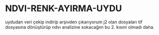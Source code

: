 # NDVI-RENK-AYIRMA-UYDU
uydudan veri çekip indirip arşivden çıkarıyorum
j2 olan dosyaları tif dosyasına dönüştürüp ndvı analizine sokacağım
bu 2. kısım olmadı daha.
